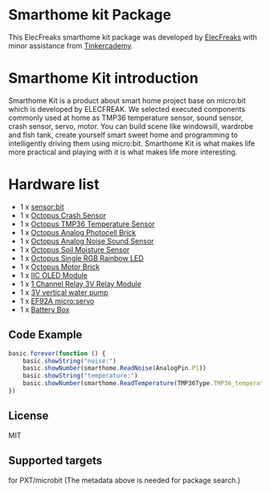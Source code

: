 # Smarthome kit Package
This ElecFreaks smarthome kit package was developed by [ElecFreaks](https://www.elecfreaks.com/) with minor assistance from [Tinkercademy](https://tinkercademy.com/).

# Smarthome Kit introduction
Smarthome Kit is a product about smart home project base on micro:bit which is developed by ELECFREAK. 
We selected executed components commonly used at home as TMP36 temperature sensor, sound sensor, crash sensor, servo, motor. You can build scene like windowsill, wardrobe and fish tank, create yourself smart sweet home and programming to intelligently driving them using micro:bit.
Smarthome Kit is what makes life more practical and playing with it is what makes life more interesting.

# Hardware list
- 1 x [sensor:bit](https://www.elecfreaks.com/estore/elecfreaks-sensor-bit-for-micro-bit.html)
- 1 x [Octopus Crash Sensor](https://www.elecfreaks.com/estore/octopus-crash-sensor-brick.html)
- 1 x [Octopus TMP36 Temperature Sensor](https://www.elecfreaks.com/estore/octopus-temperature-sensor-brick-tmp36-analog-for-arduino-micro-bit.html)
- 1 x [Octopus Analog Photocell Brick](https://www.elecfreaks.com/estore/octopus-analog-photocell-brick-obphotocell.html)
- 1 x [Octopus Analog Noise Sound Sensor](https://www.elecfreaks.com/estore/octopus-analog-noise-sound-sensor-detection-module.html)
- 1 x [Octopus Soil Moisture Sensor](https://www.elecfreaks.com/estore/octopus-soil-moisture-sensor-brick.html)
- 1 x [Octopus Single RGB Rainbow LED](https://www.elecfreaks.com/estore/octopus-single-rgb-rainbow-led.html)  
- 1 x [Octopus Motor Brick](https://www.elecfreaks.com/estore/octopus-motor-brick.html)
- 1 x [IIC OLED Module](https://www.elecfreaks.com/estore/iic-oled.html)
- 1 x [1 Channel Relay 3V Relay Module](https://www.elecfreaks.com/estore/1-channel-relay-3v-relay-module-for-micro-bit.html)
- 1 x [3V vertical water pump](https://www.elecfreaks.com/estore/3v-vertical-water-pump.html)
- 1 x [EF92A micro:servo](https://www.elecfreaks.com/estore/ef92a-micro-servo-180-degrees-analog-servo-for-micro-bit.html)
- 1 x [Battery Box](https://www.elecfreaks.com/estore/exclusive-crystal-battery-box-2-x-aaa-batteries-for-micro-bit.html)

## Code Example
```JavaScript
basic.forever(function () {
    basic.showString("noise:")
    basic.showNumber(smarthome.ReadNoise(AnalogPin.P1))
    basic.showString("temperature:")
    basic.showNumber(smarthome.ReadTemperature(TMP36Type.TMP36_temperature_C, AnalogPin.P2))
})


```

## License
MIT

## Supported targets
for PXT/microbit (The metadata above is needed for package search.)

